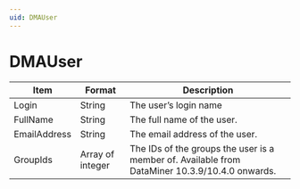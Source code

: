 ```yaml
---
uid: DMAUser
---
```


# DMAUser

| Item         | Format | Description                    |
|--------------|--------|--------------------------------|
| Login        | String | The user’s login name          |
| FullName     | String | The full name of the user.     |
| EmailAddress | String | The email address of the user. |
| GroupIds     | Array of integer | The IDs of the groups the user is a member of. Available from DataMiner 10.3.9/10.4.0 onwards.<!-- RN 36556 --> |
